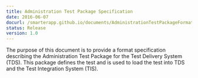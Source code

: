```yaml
---
title: Administration Test Package Specification
date: 2016-06-07
docurl: /smarterapp.github.io/documents/AdministrationTestPackageFormat.pdf
status: Release
version: 1.0
---
```

The purpose of this document is to provide a format specification describing the Administration Test Package for the Test Delivery System (TDS). This package defines the test and is used to load the test into TDS and the Test Integration System (TIS).
